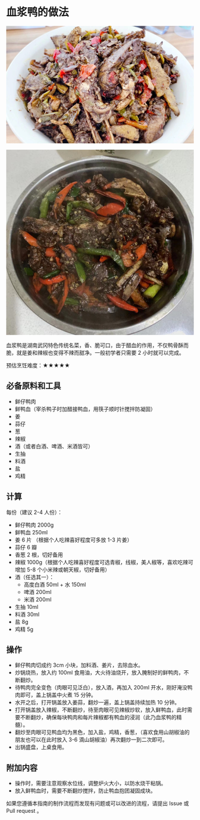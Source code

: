 # 血浆鸭的做法

![血浆鸭(特辣)](./血浆鸭特辣.jpg)

![血浆鸭(微辣)](./血浆鸭微辣.jpg)

血浆鸭是湖南武冈特色传统名菜，香、脆可口，由于醋血的作用，不仅鸭骨酥而脆，就是姜和辣椒也变得不辣而甜净。一般初学者只需要 2 小时就可以完成。

预估烹饪难度：★★★★★

## 必备原料和工具

- 鲜仔鸭肉
- 鲜鸭血（宰杀鸭子时加醋接鸭血，用筷子顺时针搅拌防凝固）
- 姜
- 蒜仔
- 葱
- 辣椒
- 酒（或者白酒、啤酒、米酒皆可）
- 生抽
- 料酒
- 盐
- 鸡精

## 计算

每份（建议 2-4 人份）：

- 鲜仔鸭肉 2000g
- 鲜鸭血 250ml
- 姜 6 片 （根据个人吃辣喜好程度可多放 1-3 片姜）
- 蒜仔 6 瓣
- 香葱 2 根，切好备用
- 辣椒 1000g（根据个人吃辣喜好程度可选青椒，线椒，美人椒等，喜欢吃辣可增加 5-8 个小米辣或朝天椒，切好备用）
- 酒（任选其一）：
  - 高度白酒 50ml + 水 150ml
  - 啤酒 200ml
  - 米酒 200ml
- 生抽 10ml
- 料酒 30ml
- 盐 8g
- 鸡精 5g

## 操作

- 鲜仔鸭肉切成约 3cm 小块，加料酒、姜片，去除血水。
- 炒锅烧热，放入约 100ml 食用油，大火待油烧开，放入腌制好的鲜鸭肉，不断翻炒。
- 待鸭肉完全变色（肉眼可见泛白），放入酒，再加入 200ml 开水，刚好淹没鸭肉即可，盖上锅盖中火煮 15 分钟。
- 水开之后，打开锅盖放入姜蒜，翻炒一遍，盖上锅盖持续加热 10 分钟。
- 打开锅盖放入辣椒，不断翻炒，待至肉眼可见辣椒炒软，放入鲜鸭血，此时需要不断翻炒，确保每块鸭肉和每片辣椒都有鸭血的浸润（此乃血浆鸭的精髓）。
- 翻炒至肉眼可见鸭血均为黑色，加入盐，鸡精，香葱，（喜欢食用山胡椒油的朋友也可以在此时放入 3-6 滴山胡椒油）再次翻炒一到二次即可。
- 出锅盛盘，上桌食用。

## 附加内容

- 操作时，需要注意观察水位线，调整炉火大小，以防水烧干粘锅。
- 放入鲜鸭血时，需要不断翻炒搅拌，防止鸭血抱团凝固成块。

如果您遵循本指南的制作流程而发现有问题或可以改进的流程，请提出 Issue 或 Pull request 。
